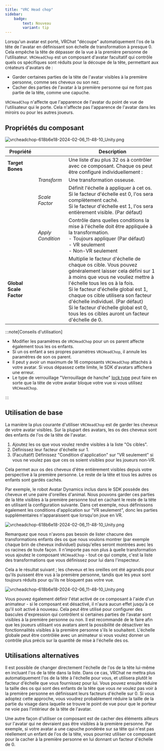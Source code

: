 ```yaml
---
title: "VRC Head chop"
sidebar:
    badge: 
        text: Nouveau
        variant: tip
---
```


Lorsqu'un avatar est porté, VRChat "découpe" automatiquement l'os de la tête de l'avatar en définissant son échelle de transformation à presque 0. Cela empêche la tête de dépasser de la vue à la première personne de l'utilisateur. `VRCHeadChop` est un composant d'avatar facultatif qui contrôle quels os spécifiques sont réduits pour la découpe de la tête, permettant aux créateurs d'avatars de :
- Garder certaines parties de la tête de l'avatar visibles à la première personne, comme ses cheveux ou son nez.
- Cacher des parties de l'avatar à la première personne qui ne font pas partie de la tête, comme une capuche.

`VRCHeadChop` n'affecte que l'apparence de l'avatar du point de vue de l'utilisateur qui le porte. Cela n'affecte pas l'apparence de l'avatar dans les miroirs ou pour les autres joueurs.

## Propriétés du composant
![vrcheadchop-618b6e18-2024-02-06_11-48-10_Unity.png](/img/avatars/vrcheadchop-f0de7579-2024-03-15_19-46-28_Unity.png)

| Propriété |  | Description |
| ---- | ---- | ---- |
| **Target Bones** |  | Une liste d'au plus 32 os à contrôler avec ce composant. Chaque os peut être configuré individuellement : |
|  | *Transform* | Une transformation osseuse. |
|  | *Scale Factor* | Définit l'échelle à appliquer à cet os.<br/>Si le facteur d'échelle est 0, l'os sera complètement caché.<br/>Si le facteur d'échelle est 1, l'os sera entièrement visible. (Par défaut) |
|  | *Apply Condition* | Contrôle dans quelles conditions la mise à l'échelle doit être appliquée à la transformation. <br/>- Toujours appliquer (Par défaut)<br/>- VR seulement<br/>- Non-VR seulement |
| **Global Scale Factor** |  | Multiplie le facteur d'échelle de chaque os cible. Vous pouvez généralement laisser cela défini sur 1 à moins que vous ne vouliez mettre à l'échelle tous les os à la fois.<br/>Si le facteur d'échelle global est 1, chaque os cible utilisera son facteur d'échelle individuel. (Par défaut)<br/>Si le facteur d'échelle global est 0, tous les os cibles auront un facteur d'échelle de 0. |

:::note[Conseils d'utilisation]

- Modifier les paramètres de `VRCHeadChop` pour un os parent affecte également tous les os enfants.
- Si un os enfant a ses propres paramètres `VRCHeadChop`, il annule les paramètres de son os parent.
- Il peut y avoir un maximum de 16 composants `VRCHeadChop` attachés à votre avatar. Si vous dépassez cette limite, le SDK d'avatars affichera une erreur.
- Le type de verrouillage "Verrouillage de hanche" [lock type](https://docs.vrchat.com/docs/ik-20-features-and-options#lock-types) peut faire en sorte que la tête de votre avatar bloque votre vue si vous utilisez `VRCHeadChop`.

:::

## Utilisation de base

La manière la plus courante d'utiliser `VRCHeadChop` est de garder les cheveux de votre avatar visibles. Sur la plupart des avatars, les os des cheveux sont des enfants de l'os de la tête de l'avatar.

1. Ajoutez les os que vous voulez rendre visibles à la liste "Os cibles".
2. Définissez leur facteur d'échelle sur 1.
3. (Facultatif) Définissez "Condition d'application" sur "VR seulement" si vous ne voulez pas que ces os soient visibles pour les joueurs non-VR.

Cela permet aux os des cheveux d'être entièrement visibles depuis votre perspective à la première personne. Le reste de la tête et tous les autres os enfants sont gardés cachés.

Par exemple, le robot Avatar Dynamics inclus dans le SDK possède des cheveux et une paire d'oreilles d'animal. Nous pouvons garder ces parties de la tête visibles à la première personne tout en cachant le reste de la tête en utilisant la configuration suivante. Dans cet exemple, nous définissons également les conditions d'application sur "VR seulement", donc les parties supplémentaires n'apparaissent que lorsqu'on joue en VR.

![vrcheadchop-618b6e18-2024-02-06_11-48-10_Unity.png](/img/avatars/vrcheadchop-example-setup-f0de7579-2024-03-15_19-52-11_Unity.png)

Remarquez que nous n'avons pas besoin de lister chacune des transformations enfants des os que nous voulons montrer (par exemple chaque brin de cheveux individuel) puisqu'elles seront montrées avec les os racines de toute façon. Il n'importe pas non plus à quelle transformation vous ajoutez le composant `VRCHeadChop` - tout ce qui compte, c'est la liste des transformations que vous définissez pour lui dans l'inspecteur.

Cela a le résultat suivant ; les cheveux et les oreilles ont été agrandis pour qu'ils puissent être vus à la première personne, tandis que les yeux sont toujours réduits pour qu'ils ne bloquent pas votre vue.

![vrcheadchop-618b6e18-2024-02-06_11-48-10_Unity.png](/img/avatars/vrcheadchop-example-result-f0de7579-2024-03-15_20-12-17_Unity.png)

Vous pouvez également définir l'état activé de ce composant à l'aide d'un animateur - si le composant est désactivé, il n'aura aucun effet jusqu'à ce qu'il soit activé à nouveau. Cela peut être utilisé pour configurer des bascules d'expression qui contrôlent si certaines parties de l'avatar sont visibles à la première personne ou non. Il est recommandé de le faire afin que les joueurs utilisant vos avatars aient la possibilité de désactiver les fonctionnalités visibles à la première personne s'ils le souhaitent. L'échelle globale peut être contrôlée avec un animateur si vous voulez donner un contrôle plus précis sur la quantité de mise à l'échelle des os.

## Utilisations alternatives

Il est possible de changer directement l'échelle de l'os de la tête lui-même en incluant l'os de la tête dans la liste. Dans ce cas, VRChat ne mettra plus automatiquement l'os de la tête à l'échelle pour vous, et utilisera plutôt le facteur d'échelle que vous fournissez pour lui. Vous pouvez ensuite réduire la taille des os qui sont des enfants de la tête que vous *ne* voulez pas voir à la première personne en définissant leurs facteurs d'échelle sur 0. Si vous adoptez cette approche, vous voudrez probablement réduire la taille de la partie du visage dans laquelle se trouve le point de vue pour que le porteur ne voie pas l'intérieur de la tête de l'avatar.

Une autre façon d'utiliser ce composant est de cacher des éléments ailleurs sur l'avatar qui ne devraient pas être visibles à la première personne. Par exemple, si votre avatar a une capuche pondérée sur sa tête qui n'est pas réellement un enfant de l'os de la tête, vous pourriez utiliser ce composant pour la cacher à la première personne en lui donnant un facteur d'échelle de 0.
